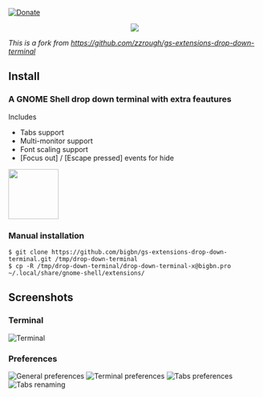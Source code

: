 [![Donate](https://img.shields.io/badge/Donate-PayPal-green.svg)](https://www.paypal.com/cgi-bin/webscr?cmd=_s-xclick&hosted_button_id=7SN5R9UBSZ7LE)

<div align="center"><img src='https://github.com/bigbn/drop-down-terminal-x/raw/master/head.png' /></div>

*This is a fork from https://github.com/zzrough/gs-extensions-drop-down-terminal*

Install
-----------

### A GNOME Shell drop down terminal with extra feautures

Includes

- Tabs support
- Multi-monitor support
- Font scaling support
- [Focus out] / [Escape pressed] events for hide

[<img src="https://github.com/bigbn/drop-down-terminal-x/raw/master/get.png" height="100">](https://extensions.gnome.org/extension/1509/drop-down-terminal-x)

### Manual installation

    $ git clone https://github.com/bigbn/gs-extensions-drop-down-terminal.git /tmp/drop-down-terminal
    $ cp -R /tmp/drop-down-terminal/drop-down-terminal-x@bigbn.pro ~/.local/share/gnome-shell/extensions/


Screenshots
-----------

### Terminal
![Terminal](https://raw.githubusercontent.com/bigbn/gs-extensions-drop-down-terminal/master/screenshot-term.png)

### Preferences
![General preferences](https://raw.githubusercontent.com/bigbn/gs-extensions-drop-down-terminal/master/screenshot-prefs-1.png)
![Terminal preferences](https://raw.githubusercontent.com/bigbn/gs-extensions-drop-down-terminal/master/screenshot-prefs-2.png)
![Tabs preferences](https://raw.githubusercontent.com/bigbn/gs-extensions-drop-down-terminal/master/screenshot-prefs-3.png)
![Tabs renaming](https://raw.githubusercontent.com/bigbn/gs-extensions-drop-down-terminal/master/screenshot-rename-4.png)
